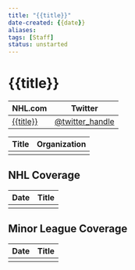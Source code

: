 ```yaml
---
title: "{{title}}"
date-created: {{date}}
aliases: 
tags: [Staff]
status: unstarted
---
```


# {{title}}

| NHL.com | Twitter |
| ------- | ------- |
| [{{title}}]() | [@twitter_handle](https://twitter.com/)

| Title | Organization |
| ----- | ------------ |
|       |              |



## NHL  Coverage
| Date | Title |
| ---- | ----- |
|      |       |



## Minor League Coverage
| Date | Title |
| ---- | ----- |
|      |       |


